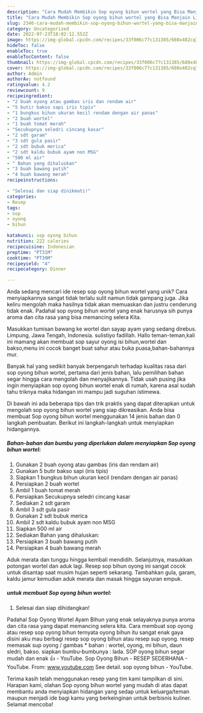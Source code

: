 ```yaml
---
description: "Cara Mudah Membikin Sop oyong bihun wortel yang Bisa Manjain Lidah"
title: "Cara Mudah Membikin Sop oyong bihun wortel yang Bisa Manjain Lidah"
slug: 2346-cara-mudah-membikin-sop-oyong-bihun-wortel-yang-bisa-manjain-lidah
category: Uncategorized
date: 2022-07-23T18:02:12.552Z
image: https://img-global.cpcdn.com/recipes/33f006c77c131385/680x482cq70/sop-oyong-bihun-wortel-foto-resep-utama.jpg
hideToc: false
enableToc: true
enableTocContent: false
thumbnail: https://img-global.cpcdn.com/recipes/33f006c77c131385/680x482cq70/sop-oyong-bihun-wortel-foto-resep-utama.jpg
cover: https://img-global.cpcdn.com/recipes/33f006c77c131385/680x482cq70/sop-oyong-bihun-wortel-foto-resep-utama.jpg
author: Admin
authorAv: notfound
ratingvalue: 4.2
reviewcount: 9
recipeingredient:
- "2 buah oyong atau gambas iris dan rendam air"
- "5 butir bakso sapi iris tipis"
- "1 bungkus bihun ukuran kecil rendam dengan air panas"
- "2 buah wortel"
- "1 buah tomat merah"
- "Secukupnya seledri cincang kasar"
- "2 sdt garam"
- "3 sdt gula pasir"
- "2 sdt bubuk merica"
- "2 sdt kaldu bubuk ayam non MSG"
- "500 ml air"
- " Bahan yang dihaluskan"
- "3 buah bawang putih"
- "4 buah bawang merah"
recipeinstructions:

- "Selesai dan siap dinikmati!"
categories:
- Resep
tags:
- sop
- oyong
- bihun

katakunci: sop oyong bihun 
nutrition: 222 calories
recipecuisine: Indonesian
preptime: "PT31M"
cooktime: "PT39M"
recipeyield: "4"
recipecategory: Dinner

---
```





Anda sedang mencari ide resep sop oyong bihun wortel yang unik? Cara menyiapkannya sangat tidak terlalu sulit namun tidak gampang juga. Jika keliru mengolah maka hasilnya tidak akan memuaskan dan justru cenderung tidak enak. Padahal sop oyong bihun wortel yang enak harusnya sih punya aroma dan cita rasa yang bisa memancing selera Kita.





Masukkan tumisan bawang ke wortel dan sayap ayam yang sedang direbus. Limpung, Jawa Tengah, Indonesia. sulistiyo fadillah. Hallo teman-teman,kali ini mamang akan membuat sop sayur oyong isi bihun,wortel dan bakso,menu ini cocok banget buat sahur atau buka puasa,bahan-bahannya mur.

Banyak hal yang sedikit banyak berpengaruh terhadap kualitas rasa dari sop oyong bihun wortel, pertama dari jenis bahan, lalu pemilihan bahan segar hingga cara mengolah dan menyajikannya. Tidak usah pusing jika ingin menyiapkan sop oyong bihun wortel enak di rumah, karena asal sudah tahu triknya maka hidangan ini mampu jadi suguhan istimewa.






Di bawah ini ada beberapa tips dan trik praktis yang dapat diterapkan untuk mengolah sop oyong bihun wortel yang siap dikreasikan. Anda bisa membuat Sop oyong bihun wortel menggunakan 14 jenis bahan dan 0 langkah pembuatan. Berikut ini langkah-langkah untuk menyiapkan hidangannya.

<!--inarticleads1-->

##### Bahan-bahan dan bumbu yang diperlukan dalam menyiapkan Sop oyong bihun wortel:

1. Gunakan 2 buah oyong atau gambas (iris dan rendam air)
1. Gunakan 5 butir bakso sapi (iris tipis)
1. Siapkan 1 bungkus bihun ukuran kecil (rendam dengan air panas)
1. Persiapkan 2 buah wortel
1. Ambil 1 buah tomat merah
1. Persiapkan Secukupnya seledri cincang kasar
1. Sediakan 2 sdt garam
1. Ambil 3 sdt gula pasir
1. Gunakan 2 sdt bubuk merica
1. Ambil 2 sdt kaldu bubuk ayam non MSG
1. Siapkan 500 ml air
1. Sediakan  Bahan yang dihaluskan:
1. Persiapkan 3 buah bawang putih
1. Persiapkan 4 buah bawang merah


Aduk merata dan tunggu hingga kembali mendidih. Selanjutnya, masukkan potongan wortel dan aduk lagi. Resep sop bihun oyong ini sangat cocok untuk disantap saat musim hujan seperti sekarang. Tambahkan gula, garam, kaldu jamur kemudian aduk merata dan masak hingga sayuran empuk. 

<!--inarticleads2-->

#####  untuk membuat Sop oyong bihun wortel:


1. Selesai dan siap dihidangkan!

Padahal Sop Oyong Wortel Ayam Bihun yang enak selayaknya punya aroma dan cita rasa yang dapat memancing selera kita. Cara membuat sop oyong atau resep sop oyong bihun ternyata oyong bihun itu sangat enak gaya disini aku mau berbagi resep sop oyong bihun atau resep sup oyong. resep memasak sup oyong / gambas * bahan : wortel, oyong, mi bihun, daun sledri, bakso. siapkan bumbu-bumbunya : lada. SOP oyong bihun segar mudah dan enak 👍 - YouTube. Sop Oyong Bihun - RESEP SEDERHANA - YouTube. From: www.youtube.com See detail. sop oyong bihun - YouTube. 

Terima kasih telah menggunakan resep yang tim kami tampilkan di sini. Harapan kami, olahan Sop oyong bihun wortel yang mudah di atas dapat membantu anda menyiapkan hidangan yang sedap untuk keluarga/teman maupun menjadi ide bagi kamu yang berkeinginan untuk berbisnis kuliner. Selamat mencoba!

